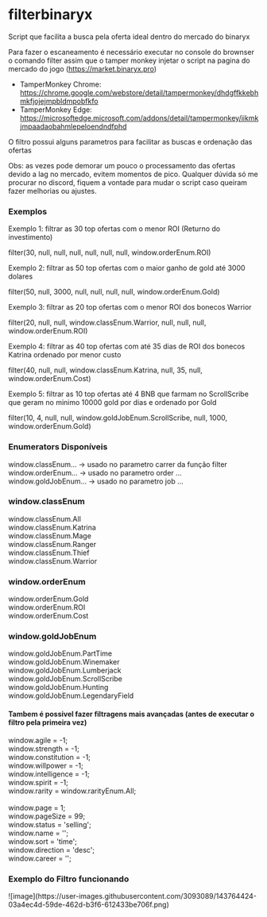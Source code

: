 # filterbinaryx



Script que facilita a busca pela oferta ideal dentro do mercado do binaryx

Para fazer o escaneamento é necessário executar no console do brownser o comando filter assim que o tamper monkey injetar o script na pagina do mercado do jogo (https://market.binaryx.pro)

- TamperMonkey Chrome: https://chrome.google.com/webstore/detail/tampermonkey/dhdgffkkebhmkfjojejmpbldmpobfkfo
- TamperMonkey Edge: https://microsoftedge.microsoft.com/addons/detail/tampermonkey/iikmkjmpaadaobahmlepeloendndfphd

O filtro possui alguns parametros para facilitar as buscas e ordenação das ofertas

Obs: as vezes pode demorar um pouco o processamento das ofertas devido a lag no mercado, evitem momentos de pico.
Qualquer dúvida só me procurar no discord, fiquem a vontade para mudar o script caso queiram fazer melhorias ou ajustes.

<p><h3>Exemplos</h3></p>

<p>Exemplo 1: filtrar as 30 top ofertas com o menor ROI (Returno do investimento)</p>
filter(30, null, null, null, null, null, null, window.orderEnum.ROI)

<p>Exemplo 2: filtrar as 50 top ofertas com o maior ganho de gold até 3000 dolares</p>
filter(50, null, 3000, null, null, null, null, window.orderEnum.Gold)

<p>Exemplo 3: filtrar as 20 top ofertas com o menor ROI dos bonecos Warrior</p>
filter(20, null, null, window.classEnum.Warrior, null, null, null, window.orderEnum.ROI)

<p>Exemplo 4: filtrar as 40 top ofertas com até 35 dias de ROI dos bonecos Katrina ordenado por menor custo</p>
filter(40, null, null, window.classEnum.Katrina, null, 35, null, window.orderEnum.Cost)

<p>Exemplo 5: filtrar as 10 top ofertas até 4 BNB que farmam no ScrollScribe que geram no minimo 10000 gold por dias e ordenado por Gold</p>
filter(10, 4, null, null, window.goldJobEnum.ScrollScribe, null, 1000, window.orderEnum.Gold)

<p><h3>Enumerators Disponíveis</h3></p>
window.classEnum... -> usado no parametro carrer da função filter<br/>
window.orderEnum... -> usado no parametro order ...<br/>
window.goldJobEnum... -> usado no parametro job ...<br/>


<p><h3>window.classEnum</h3></p>
window.classEnum.All<br/>
window.classEnum.Katrina<br/>
window.classEnum.Mage<br/>
window.classEnum.Ranger<br/>
window.classEnum.Thief<br/>
window.classEnum.Warrior<br/>


<p><h3>window.orderEnum</h3></p>
window.orderEnum.Gold<br/>
window.orderEnum.ROI<br/>
window.orderEnum.Cost<br/>

<p><h3>window.goldJobEnum</h3></p>
window.goldJobEnum.PartTime<br/>
window.goldJobEnum.Winemaker<br/>
window.goldJobEnum.Lumberjack<br/>
window.goldJobEnum.ScrollScribe<br/>
window.goldJobEnum.Hunting<br/>
window.goldJobEnum.LegendaryField<br/>

<p><h4>Tambem é possivel fazer filtragens mais avançadas (antes de executar o filtro pela primeira vez)</h4></p>

window.agile = -1;<br/>
window.strength = -1;<br/>
window.constitution = -1;<br/>
window.willpower = -1;<br/>
window.intelligence = -1;<br/>
window.spirit = -1;<br/>
window.rarity = window.rarityEnum.All;<br/>
<br/>
window.page = 1;<br/>
window.pageSize = 99;<br/>
window.status = 'selling';<br/>
window.name = '';<br/>
window.sort = 'time';<br/>
window.direction = 'desc';<br/>
window.career = ''; <br/>


<p><h3>Exemplo do Filtro funcionando</h3></p>
![image](https://user-images.githubusercontent.com/3093089/143764424-03a4ec4d-59de-462d-b3f6-612433be706f.png)

